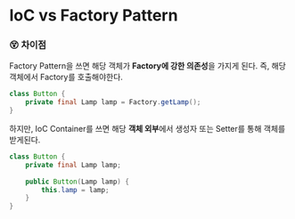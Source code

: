 # IoC vs Factory Pattern

### 😵 차이점

Factory Pattern을 쓰면 해당 객체가 **Factory에 강한 의존성**을 가지게 된다. 즉, 해당 객체에서 Factory를 호출해야한다.

```java
class Button {
    private final Lamp lamp = Factory.getLamp();
}
```

하지만, IoC Container를 쓰면 해당 **객체 외부**에서 생성자 또는 Setter를 통해 객체를 받게된다.

```java
class Button {
    private final Lamp lamp;
    
    public Button(Lamp lamp) {
        this.lamp = lamp;
    }
}
```

